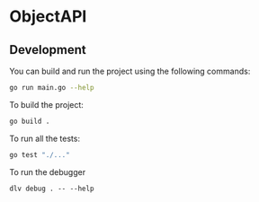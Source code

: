 # ObjectAPI

## Development

You can build and run the project using the following commands:

```bash
go run main.go --help
```

To build the project:

```bash
go build .
```

To run all the tests:

```bash
go test "./..."
```

To run the debugger

```
dlv debug . -- --help
```
